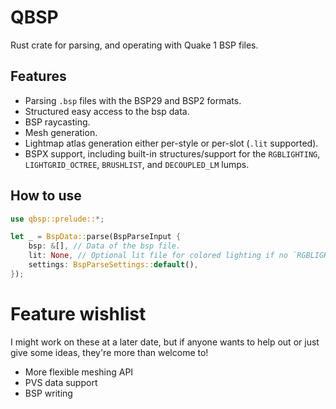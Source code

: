 # QBSP

Rust crate for parsing, and operating with Quake 1 BSP files.

## Features
- Parsing `.bsp` files with the BSP29 and BSP2 formats.
- Structured easy access to the bsp data.
- BSP raycasting.
- Mesh generation.
- Lightmap atlas generation either per-style or per-slot (`.lit` supported).
- BSPX support, including built-in structures/support for the `RGBLIGHTING`, `LIGHTGRID_OCTREE`, `BRUSHLIST`, and `DECOUPLED_LM` lumps.

## How to use
```rust
use qbsp::prelude::*;

let _ = BspData::parse(BspParseInput {
    bsp: &[], // Data of the bsp file.
    lit: None, // Optional lit file for colored lighting if no `RGBLIGHTING` BSPX lump is present.
    settings: BspParseSettings::default(),
});
```

# Feature wishlist
I might work on these at a later date, but if anyone wants to help out or just give some ideas, they're more than welcome to!
- More flexible meshing API
- PVS data support
- BSP writing